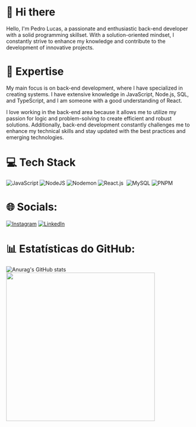 # 👋 Hi there
Hello, I'm Pedro Lucas, a passionate and enthusiastic back-end developer with a solid programming skillset. With a solution-oriented mindset, I constantly strive to enhance my knowledge and contribute to the development of innovative projects.

# 🚀 Expertise

My main focus is on back-end development, where I have specialized in creating systems. I have extensive knowledge in JavaScript, Node.js, SQL, and TypeScript, and I am someone with a good understanding of React.

I love working in the back-end area because it allows me to utilize my passion for logic and problem-solving to create efficient and robust solutions. Additionally, back-end development constantly challenges me to enhance my technical skills and stay updated with the best practices and emerging technologies.

# 💻 Tech Stack
![JavaScript](https://img.shields.io/badge/javascript-%23323330.svg?style=for-the-badge&logo=javascript&logoColor=%23F7DF1E)
![NodeJS](https://img.shields.io/badge/node.js-6DA55F?style=for-the-badge&logo=node.js&logoColor=white) 
![Nodemon](https://img.shields.io/badge/NODEMON-%23323330.svg?style=for-the-badge&logo=nodemon&logoColor=%BBDEAD)
![React.js](https://img.shields.io/badge/-React.js-0D1117?style=for-the-badge&logo=react&labelColor=0D1117)&nbsp;
![MySQL](https://img.shields.io/badge/mysql-%2300f.svg?style=for-the-badge&logo=mysql&logoColor=white)
![PNPM](https://img.shields.io/badge/pnpm-%234a4a4a.svg?style=for-the-badge&logo=pnpm&logoColor=f69220)

# 🌐 Socials:
[![Instagram](https://img.shields.io/badge/Instagram-%23E4405F.svg?logo=Instagram&logoColor=white)](https://instagram.com/lucas.dev.backend)
[![LinkedIn](https://img.shields.io/badge/LinkedIn-%230077B5.svg?logo=linkedin&logoColor=white)](https://linkedin.com/in/pedro-lucas-c%C3%B4rtes/)

# 📊 Estatísticas do GitHub:
![Anurag's GitHub stats](https://github-readme-stats.vercel.app/api?username=Pedrol-Cortesm&show_icons=true&theme=highcontrast)
<img src="https://github-readme-streak-stats.herokuapp.com/?user=Pedrol-Cortesm&theme=highcontrast&hide_border=false"  width="400px" />
